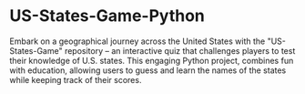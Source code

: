 # US-States-Game-Python
Embark on a geographical journey across the United States with the "US-States-Game" repository – an interactive quiz that challenges players to test their knowledge of U.S. states. This engaging Python project, combines fun with education, allowing users to guess and learn the names of the states while keeping track of their scores.
